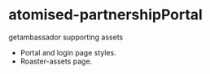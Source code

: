 # atomised-partnershipPortal
getambassador supporting assets

- Portal and login page styles.
- Roaster-assets page.


